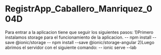 # RegistrApp_Caballero_Manriquez_004D

Para entrar a la aplicacion tiene que seguir los siguientes pasos:
1)Primero instalamos storage para el funcionamiento de la aplicacion.
-- npm install --save @ionic/storage
-- npm install --save @ionic/storage-angular
2)Luego abrimos el servidor con el siguiente comando:
-- ionic serve --lab

